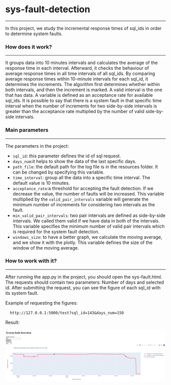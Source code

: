 # sys-fault-detection

***
In this project, we study the incremental response times of sql_ids in order to determine system faults.

### How does it work?

***
It groups data into 10 minutes intervals and calculates the average of the response time in each interval. Afterward, it checks the behaviour of average response times in all time intervals of all sql_ids. By comparing average response times within 10-minute intervals for each sql_id, it determines the increments. The algorithm first determines whether within both intervals, and then the increment is marked. A valid interval is the one that has data. A variable is defined as an acceptance rate for available sql_ids. It is possible to say that there is a system fault in that specific time interval when the number of increments for two side-by-side intervals is greater than the acceptance rate multiplied by the number of valid side-by-side intervals.


### Main parameters
***
The parameters in the project:

- `sql_id`:  this parameter defines the id of sql request.
- `days_num`:it helps to show the data of the last specific days.
- `path_file`: the default path for the log file is in the resources folder. It can be changed by specifying this variable.
- `time_interval`: group all the data into a specific time interval. The default value is 10 minutes.
- `acceptance_rate`:a threshold for accepting the fault detection. If we decrease the value, the number of faults will be increased. This variable multiplied by the `valid_pair_intervals` variable will generate the minimum number of increments for considering two intervals as the fault.
- `min_valid_pair_intervals`: two pair intervals are defined as side-by-side intervals. We called them valid if we have data in both of the intervals. This variable specifies the minimum number of valid pair intervals which is required for the system fault detection.
- `windows_size`: to have a better graph, we calculate the moving average, and we show it with the plotly. This variable defines the size of the window of the moving average.

### How to work with it?
***
After running the app.py in the project, you should open the sys-fault.html. The requests should contain
two parameters: Number of days and selected id. After submitting the request, you can see the figure of each sql_id with its system fault.

Example of requesting the figures:

```
  http://127.0.0.1:5000/test?sql_id=143&days_num=150
```

Result:

![](resources/running_example.png)
